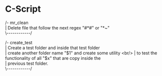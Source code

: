 # C-Script

/- mr_clean <br/>
| Delete file that follow the next regex "#\*#" or "\*~" <br/>
\\------------/ <br/>

/- create_test <br/>
| Create a test folder and inside that test folder <br/>
| create another folder name "$1" and create some utility <br/>
| to test the functionality of all "$x" that are copy inside the <br/>
| previous test folder. <br/>
\\------------/ <br/>

